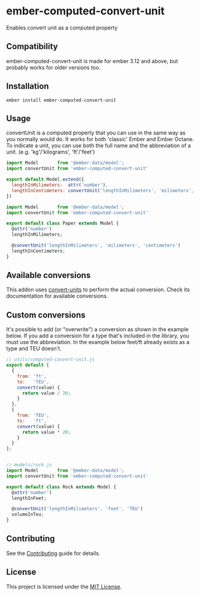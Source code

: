 ember-computed-convert-unit
==============================================================================

Enables convert unit as a computed property 

Compatibility
------------------------------------------------------------------------------
ember-computed-convert-unit is made for ember 3.12 and above, but probably works for older versions too.

Installation
------------------------------------------------------------------------------

```
ember install ember-computed-convert-unit
```

Usage
------------------------------------------------------------------------------

convertUnit is a computed property that you can use in the same way as you normally would do. It works for both 'classic' Ember and Ember Octane. To indicate a unit, you can use both the full name and the abbreviation of a unit. (e.g. 'kg'/'kilograms', 'ft'/'feet')

```js
import Model       from '@ember-data/model';
import convertUnit from 'ember-computed-convert-unit'

export default Model.extend({
  lengthInMilimeters:  attr('number'),
  lengthInCentimeters: convertUnit('lengthInMilimeters', 'milimeters', 'centimeters')
})
```
```js
import Model       from '@ember-data/model';
import convertUnit from 'ember-computed-convert-unit'

export default class Paper extends Model {
  @attr('number')
  lengthInMilimeters;

  @convertUnit('lengthInMilimeters', 'milimeters', 'centimeters')
  lengthInCentimeters;
}
```
Available conversions
------------------------------------------------------------------------------
This addon uses [convert-units](https://github.com/ben-ng/convert-units) to perform the actual conversion. Check its documentation for available conversions.

Custom conversions
------------------------------------------------------------------------------
It's possible to add (or "overwrite") a conversion as shown in the example below. If you add a conversion for a type that's included in the library, you must use the abbreviation. In the example below feet/ft already exists as a type and TEU doesn't.
```js
// utils/computed-convert-unit.js
export default [
  {
    from: 'ft',
    to:   'TEU',
    convert(value) {
      return value / 20;
    }
  },
  {
    from: 'TEU',
    to:   'ft',
    convert(value) {
      return value * 20;
    }
  }
];


// models/rock.js
import Model       from '@ember-data/model';
import convertUnit from 'ember-computed-convert-unit'

export default class Rock extends Model {
  @attr('number')
  lengthInFeet;

  @convertUnit('lengthInMilimeters', 'feet', 'TEU')
  volumeInTeu;
}
```
Contributing
------------------------------------------------------------------------------

See the [Contributing](CONTRIBUTING.md) guide for details.


License
------------------------------------------------------------------------------

This project is licensed under the [MIT License](LICENSE.md).

